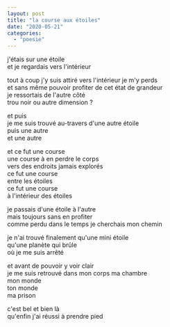 ```yaml
---
layout: post
title: "la course aux étoiles"
date: "2020-05-21"
categories: 
  - "poesie"
---
```


j'étais sur une étoile  
et je regardais vers l'intérieur  

tout à coup j'y suis attiré 
vers l'intérieur je m'y perds  
et sans même pouvoir profiter de cet état de grandeur  
je ressortais de l'autre côté  
trou noir ou autre dimension ?  

et puis  
je me suis trouvé au-travers d'une autre étoile  
puis une autre  
et une autre 

et ce fut une course  
une course à en perdre le corps  
vers des endroits jamais explorés  
ce fut une course  
entre les étoiles  
ce fut une course  
à l'intérieur des étoiles

je passais d'une étoile à l'autre  
mais toujours sans en profiter  
comme perdu dans le temps
je cherchais mon chemin  

je n'ai trouvé finalement qu'une mini étoile  
qu'une planète qui brûle  
où je me suis arrêté

et avant de pouvoir y voir clair  
je me suis retrouvé dans mon corps
ma chambre  
mon monde  
ton monde  
ma prison

c'est bel et bien là  
qu'enfin j'ai réussi à prendre pied



